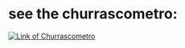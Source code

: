 # see the churrascometro:

[![Link of Churrascometro](https://img.shields.io/badge/website-000000?style=for-the-badge&logo=About.me&logoColor=white)](https://devguilhermelix.github.io/churrascometro/)
